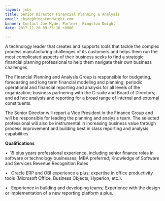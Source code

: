 ```yaml
---
layout: jobs
title: Senior Director Financial Planning & Analysis
email: jhyde@kingstondwight.com
banner: Contact Joe Hyde, Partner, Kingston Dwight
date: 2017-11-20 09:33:16 +0000

---
```

A technology leader that creates and supports tools that tackle the complex process manufacturing challenges of its customers and helps them run the most complicated aspects of their business seeks to find a strategic financial planning professional to help them navigate their own business challenges.

The Financial Planning and Analysis Group is responsible for budgeting, forecasting and long term financial modeling and planning; periodic operational and financial reporting and analysis for all levels of the organization; business partnering with the C-suite and Board of Directors; and ad hoc analysis and reporting for a broad range of internal and external constituents.

The Senior Director will report a Vice President in the Finance Group and will be responsible for leading the planning and analysis team. The selected professional will also be instrumental in increasing business value through process improvement and building best in class reporting and analysis capabilities.

**Qualifications**

•  15 plus years professional experience, including senior finance roles in software or technology businesses; MBA preferred; Knowledge of Software and Services Revenue Recognition Rules

•   Oracle ERP and OBI experience a plus; expertise in office productivity tools (Microsoft Office, Business Objects, Hyperion, etc.).

•   Experience in building and developing teams; Experience with the design or implementation of a new reporting platform a plus.